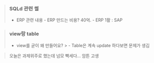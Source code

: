 > ### **SQLd 관련 썰**
> - ERP 관련 내용
    - ERP 만드는 비용? 40억.
    - ERP 1활 : SAP

> ### **view랑 table**
> - view를 굳이 왜 만들어요?
    > - Table은 계속 update 하다보면 문제가 생김


> 오늘은 과제위주로 했는데 넘모 빡세다... 암튼 고생